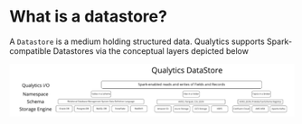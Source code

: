 # What is a datastore?

A `Datastore` is a medium holding structured data. Qualytics supports Spark-compatible Datastores via the conceptual layers depicted below

![Screenshot](../assets/what-is/qualytics-architecture.png)